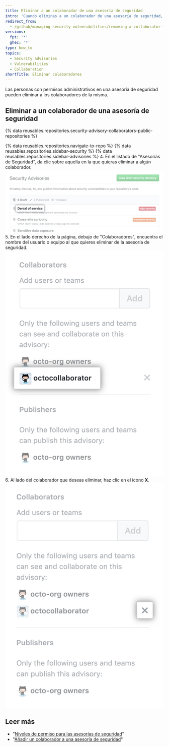 ```yaml
---
title: Eliminar a un colaborador de una asesoría de seguridad
intro: 'Cuando eliminas a un colaborador de una asesoría de seguridad, este pierde el acceso de lectura y escritura en el debate y metadatos de la misma.'
redirect_from:
  - /github/managing-security-vulnerabilities/removing-a-collaborator-from-a-security-advisory
versions:
  fpt: '*'
  ghec: '*'
type: how_to
topics:
  - Security advisories
  - Vulnerabilities
  - Collaboration
shortTitle: Eliminar colaboradores
---
```


Las personas con permisos administrativos en una asesoría de seguridad pueden eliminar a los colaboradores de la misma.

## Eliminar a un colaborador de una asesoría de seguridad

{% data reusables.repositories.security-advisory-collaborators-public-repositories %}

{% data reusables.repositories.navigate-to-repo %}
{% data reusables.repositories.sidebar-security %}
{% data reusables.repositories.sidebar-advisories %}
4. En el listado de "Asesorías de Seguridad", da clic sobre aquella en la que quieras eliminar a algún colaborador. ![Asesoría de seguridad en el listado](/assets/images/help/security/security-advisory-in-list.png)
5. En el lado derecho de la página, debajo de "Colaboradores", encuentra el nombre del usuario o equipo al que quieres eliminar de la asesoría de seguridad. ![Colaborador de la asesoría de seguridad](/assets/images/help/security/security-advisory-collaborator.png)
6. Al lado del colaborador que deseas eliminar, haz clic en el icono **X**. ![Icono X para eliminar al colaborador de la asesoría de seguridad](/assets/images/help/security/security-advisory-remove-collaborator-x.png)

## Leer más

- "[Niveles de permiso para las asesorías de seguridad](/github/managing-security-vulnerabilities/permission-levels-for-security-advisories)"
- "[Añadir un colaborador a una asesoría de seguridad](/github/managing-security-vulnerabilities/adding-a-collaborator-to-a-security-advisory)"
